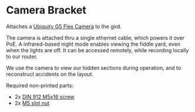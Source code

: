 # Camera Bracket
Attaches a [Ubiquity G5 Flex Camera](https://techspecs.ui.com/unifi/cameras-nvrs/uvc-g5-flex?s=eu#datasheet) to the gird.

The camera is attached thru a single ethernet cable, which powers it over PoE.
A infrared-based night mode enables viewing the fiddle yard, even when the lights are off.
It can be accessed remotely, while recording locally to our router.

We use the camera to view our hidden sections during operation, and to reconstruct accidents on the layout.

Required non-printed parts:
- 2x [DIN 912 M5x16 screw](https://www.sfs.ch/de/Befestigungstechnik/Metrische-Schrauben-und-Zollschrauben/Zylinderschrauben/Zylinderschrauben-Innensechskant-mit-Sperrverzahnung-DIN-912-rostfrei-A2-M8x16mm/p/494752)
- 2x [M5 slot nut](https://www.motedis.com/de/Hammermutter-B-Typ-Nut-8-M5)
